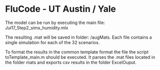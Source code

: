 # FluCode - UT Austin / Yale
The model can be run by executing the main file: Jul17_Step2_sims_humidity.mlx

The resulting .mat will be saved in folder: /augMats. Each file contains a single simulation for each of the 32 scenarios.

To format the results in the common template format the file the script toTemplate_main.m should be executed. It parses the .mat files located in the folder mats and exports csv results in the folder ExcelOuput.
